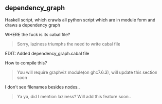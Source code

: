 dependency\_graph
---

Haskell script, which crawls all python script which are in module form and draws a
dependency graph

WHERE the fuck is its cabal file? 
> Sorry, laziness triumphs the need to write cabal file

EDIT: Added dependency_graph.cabal file


How to compile this?
> You will require graphviz module(on ghc7.6.3), will update this section soon

I don\'t see filenames besides nodes..
> Ya ya, did I mention laziness? Will add this feature soon..
